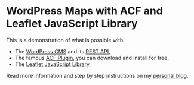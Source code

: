 # WordPress Maps with ACF and Leaflet JavaScript Library

This is a demonstration of what is possible with:

- The [WordPress CMS](https://wordpress.org/) and its [REST API](https://developer.wordpress.org/rest-api/),
- The famous [ACF Plugin](https://www.advancedcustomfields.com/), you can download and install for free,
- The [Leaflet JavaScript Library](https://leafletjs.com/)

Read more information and step by step instructions on my [personal blog](https://elissavet.me/blog/wordpress-map-with-acf-leafletjs-and-openstreetmaps/).
